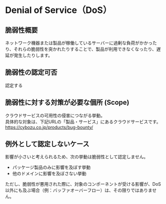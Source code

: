 # Denial of Service（DoS）

## 脆弱性概要
ネットワーク機器または製品が稼働しているサーバーに過剰な負荷がかかったり、それらの脆弱性を突かれたりすることで、製品が利用できなくなったり、遅延が発生したりします。

## 脆弱性の認定可否
認定する

## 脆弱性に対する対策が必要な個所 (Scope)
クラウドサービスの可用性の侵害につながる挙動。  
具体的な対象は、下記URLの「製品・サービス」にあるクラウドサービスです。  
https://cybozu.co.jp/products/bug-bounty/

## 例外として認定しないケース
影響が小さいと考えられるため、次の挙動は脆弱性として認定しません。
* パッケージ製品のみに影響を及ぼす挙動
* 他のドメインに影響を及ぼさない挙動

ただし、脆弱性が悪用された際に、対象のコンポーネントが受ける影響が、DoS以外にも及ぶ場合（例：バッファオーバーフロー）は、その限りではありません。
